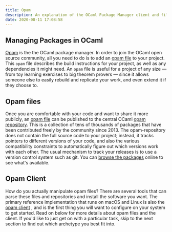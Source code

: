 ```yaml
---
title: Opam
description: An explanation of the OCaml Package Manager client and file format
date: 2020-08-11 17:08:58
---
```


## Managing Packages in OCaml

[Opam](https://opam.ocaml.org/) is the the OCaml package manager.  In order to join the OCaml open source community, all you need to do is to add an [opam file](./pages/opam-files) to your project.  This `opam` file describes the build instructions for your project, as well as any dependencies it might need. An `opam` file is useful for a project of any size — from toy learning exercises to big theorem provers — since it allows someone else to easily rebuild and replicate your work, and even extend it if they choose to.

## Opam files

Once you are comfortable with your code and want to share it more publicly, an [opam file](/pages/opam-files) can be published to the central OCaml [opam repository](https://github.com/ocaml/opam-repository/).  This is a collection of tens of thousands of packages that have been contributed freely by the community since 2013.  The opam-repository does not contain the full source code to your project; instead, it tracks pointers to different versions of your code, and also the various compatibility constraints to automatically figure out which versions work with each other.  The usual mechanism to track your releases is to use a version control system such as git.  You can [browse the packages](https://opam.ocaml.org) online to see what's available.

## Opam Client 

How do you actually manipulate opam files?  There are several tools that can parse these files and repositories and install the software you want.  The primary reference implementation that runs on macOS and Linux is also the [opam client](/pages/opam-client) , and is the first thing you will want to configure on your system to get started.  Read on below for more details about opam files and the client.  If you'd like to just get on with a particular task, skip to the next section to find out which archetype you best fit into.